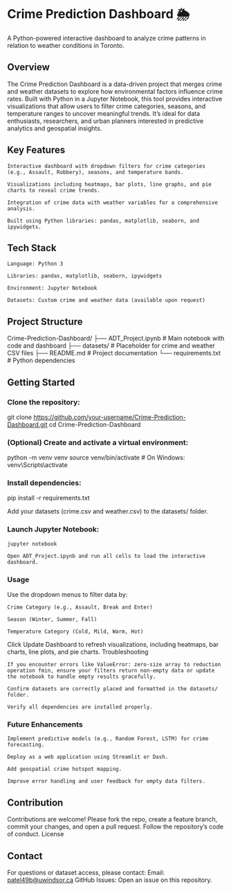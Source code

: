 # Crime Prediction Dashboard 🌦️

A Python-powered interactive dashboard to analyze crime patterns in relation to weather conditions in Toronto.
## Overview

The Crime Prediction Dashboard is a data-driven project that merges crime and weather datasets to explore how environmental factors influence crime rates. Built with Python in a Jupyter Notebook, this tool provides interactive visualizations that allow users to filter crime categories, seasons, and temperature ranges to uncover meaningful trends. It’s ideal for data enthusiasts, researchers, and urban planners interested in predictive analytics and geospatial insights.
## Key Features

    Interactive dashboard with dropdown filters for crime categories (e.g., Assault, Robbery), seasons, and temperature bands.

    Visualizations including heatmaps, bar plots, line graphs, and pie charts to reveal crime trends.

    Integration of crime data with weather variables for a comprehensive analysis.

    Built using Python libraries: pandas, matplotlib, seaborn, and ipywidgets.

## Tech Stack

    Language: Python 3

    Libraries: pandas, matplotlib, seaborn, ipywidgets

    Environment: Jupyter Notebook

    Datasets: Custom crime and weather data (available upon request)

## Project Structure

Crime-Prediction-Dashboard/
├── ADT_Project.ipynb         # Main notebook with code and dashboard
├── datasets/                 # Placeholder for crime and weather CSV files
├── README.md                 # Project documentation
└── requirements.txt          # Python dependencies

## Getting Started

### Clone the repository:

git clone https://github.com/your-username/Crime-Prediction-Dashboard.git
cd Crime-Prediction-Dashboard

### (Optional) Create and activate a virtual environment:

python -m venv venv
source venv/bin/activate        # On Windows: venv\Scripts\activate

### Install dependencies:

pip install -r requirements.txt

Add your datasets (crime.csv and weather.csv) to the datasets/ folder.

### Launch Jupyter Notebook:

    jupyter notebook

    Open ADT_Project.ipynb and run all cells to load the interactive dashboard.

### Usage

Use the dropdown menus to filter data by:

    Crime Category (e.g., Assault, Break and Enter)

    Season (Winter, Summer, Fall)

    Temperature Category (Cold, Mild, Warm, Hot)

Click Update Dashboard to refresh visualizations, including heatmaps, bar charts, line plots, and pie charts.
Troubleshooting

    If you encounter errors like ValueError: zero-size array to reduction operation fmin, ensure your filters return non-empty data or update the notebook to handle empty results gracefully.

    Confirm datasets are correctly placed and formatted in the datasets/ folder.

    Verify all dependencies are installed properly.

### Future Enhancements

    Implement predictive models (e.g., Random Forest, LSTM) for crime forecasting.

    Deploy as a web application using Streamlit or Dash.

    Add geospatial crime hotspot mapping.

    Improve error handling and user feedback for empty data filters.

## Contribution

Contributions are welcome! Please fork the repo, create a feature branch, commit your changes, and open a pull request. Follow the repository’s code of conduct.
License

## Contact

For questions or dataset access, please contact:
Email: patel49b@uwindsor.ca
GitHub Issues: Open an issue on this repository.
